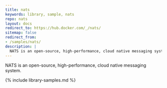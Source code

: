 ```yaml
---
title: nats
keywords: library, sample, nats
repo: nats
layout: docs
redirect_to: https://hub.docker.com/_/nats/
sitemap: false
redirect_from:
- /samples/nats/
description: |
  NATS is an open-source, high-performance, cloud native messaging system.
---
```


NATS is an open-source, high-performance, cloud native messaging system.


{% include library-samples.md %}
